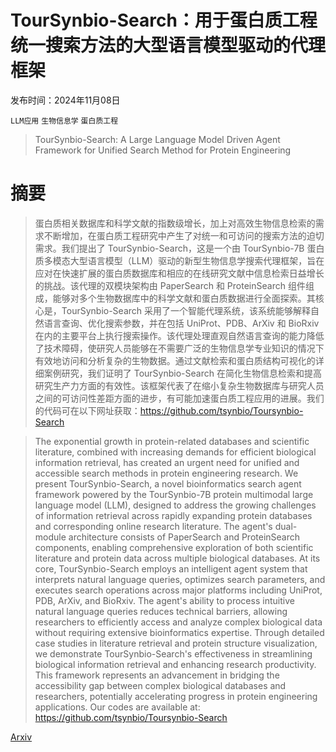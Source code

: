 # TourSynbio-Search：用于蛋白质工程统一搜索方法的大型语言模型驱动的代理框架

发布时间：2024年11月08日

`LLM应用` `生物信息学` `蛋白质工程`

> TourSynbio-Search: A Large Language Model Driven Agent Framework for Unified Search Method for Protein Engineering

# 摘要

> 蛋白质相关数据库和科学文献的指数级增长，加上对高效生物信息检索的需求不断增加，在蛋白质工程研究中产生了对统一和可访问的搜索方法的迫切需求。我们提出了 TourSynbio-Search，这是一个由 TourSynbio-7B 蛋白质多模态大型语言模型（LLM）驱动的新型生物信息学搜索代理框架，旨在应对在快速扩展的蛋白质数据库和相应的在线研究文献中信息检索日益增长的挑战。该代理的双模块架构由 PaperSearch 和 ProteinSearch 组件组成，能够对多个生物数据库中的科学文献和蛋白质数据进行全面探索。其核心是，TourSynbio-Search 采用了一个智能代理系统，该系统能够解释自然语言查询、优化搜索参数，并在包括 UniProt、PDB、ArXiv 和 BioRxiv 在内的主要平台上执行搜索操作。该代理处理直观自然语言查询的能力降低了技术障碍，使研究人员能够在不需要广泛的生物信息学专业知识的情况下有效地访问和分析复杂的生物数据。通过文献检索和蛋白质结构可视化的详细案例研究，我们证明了 TourSynbio-Search 在简化生物信息检索和提高研究生产力方面的有效性。该框架代表了在缩小复杂生物数据库与研究人员之间的可访问性差距方面的进步，有可能加速蛋白质工程应用的进展。我们的代码可在以下网址获取：https://github.com/tsynbio/Toursynbio-Search

> The exponential growth in protein-related databases and scientific literature, combined with increasing demands for efficient biological information retrieval, has created an urgent need for unified and accessible search methods in protein engineering research. We present TourSynbio-Search, a novel bioinformatics search agent framework powered by the TourSynbio-7B protein multimodal large language model (LLM), designed to address the growing challenges of information retrieval across rapidly expanding protein databases and corresponding online research literature. The agent's dual-module architecture consists of PaperSearch and ProteinSearch components, enabling comprehensive exploration of both scientific literature and protein data across multiple biological databases. At its core, TourSynbio-Search employs an intelligent agent system that interprets natural language queries, optimizes search parameters, and executes search operations across major platforms including UniProt, PDB, ArXiv, and BioRxiv. The agent's ability to process intuitive natural language queries reduces technical barriers, allowing researchers to efficiently access and analyze complex biological data without requiring extensive bioinformatics expertise. Through detailed case studies in literature retrieval and protein structure visualization, we demonstrate TourSynbio-Search's effectiveness in streamlining biological information retrieval and enhancing research productivity. This framework represents an advancement in bridging the accessibility gap between complex biological databases and researchers, potentially accelerating progress in protein engineering applications. Our codes are available at: https://github.com/tsynbio/Toursynbio-Search

[Arxiv](https://arxiv.org/abs/2411.06024)
